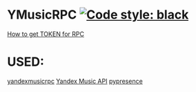 # YMusicRPC [![Code style: black](https://img.shields.io/badge/code%20style-black-000000.svg)](https://github.com/psf/black)
[How to get TOKEN for RPC](https://github.com/MarshalX/yandex-music-api/discussions/categories/%D0%BF%D0%BE%D0%BA%D0%B0%D0%B6%D0%B8%D1%82%D0%B5-%D0%B8-%D1%80%D0%B0%D1%81%D1%81%D0%BA%D0%B0%D0%B6%D0%B8%D1%82%D0%B5)
# USED:
[yandexmusicrpc](https://github.com/schwarzalexey/yandexmusicrpc)
[Yandex Music API](https://github.com/MarshalX/yandex-music-api)
[pypresence](https://github.com/qwertyquerty/pypresence)